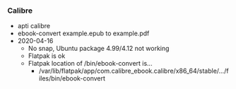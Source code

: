 ### Calibre
- apti calibre
- ebook-convert example.epub to example.pdf
- 2020-04-16
    - No snap, Ubuntu package 4.99/4.12 not working
    - Flatpak is ok
    - Flatpak location of /bin/ebook-convert is...
        - /var/lib/flatpak/app/com.calibre_ebook.calibre/x86_64/stable/.../files/bin/ebook-convert
